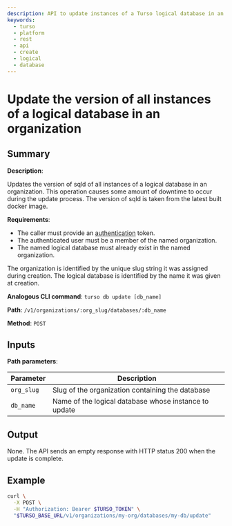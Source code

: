 ```yaml
---
description: API to update instances of a Turso logical database in an organization.
keywords:
  - turso
  - platform
  - rest
  - api
  - create
  - logical
  - database
---
```


# Update the version of all instances of a logical database in an organization

## Summary

**Description**:

Updates the version of sqld of all instances of a logical database in an
organization. This operation causes some amount of downtime to occur during the
update process. The version of sqld is taken from the latest built docker image.

**Requirements**:

- The caller must provide an [authentication] token.
- The authenticated user must be a member of the named organization.
- The named logical database must already exist in the named organization.

The organization is identified by the unique slug string it was assigned during
creation. The logical database is identified by the name it was given at
creation.

**Analogous CLI command**: `turso db update [db_name]`

**Path**: `/v1/organizations/:org_slug/databases/:db_name`

**Method**: `POST`

## Inputs

**Path parameters**:

| Parameter | Description |
| --- | --- |
| `org_slug`| Slug of the organization containing the database |
| `db_name`| Name of the logical database whose instance to update |

## Output

None. The API sends an empty response with HTTP status 200 when the
update is complete.

## Example

```bash
curl \
  -X POST \
  -H "Authorization: Bearer $TURSO_TOKEN" \
  "$TURSO_BASE_URL/v1/organizations/my-org/databases/my-db/update"
```


[authentication]: /reference/platform-rest-api/#authentication
[Database instance API]: /reference/platform-rest-api/instance/
[logical database object]: /reference/platform-rest-api/database#logical-database-object
